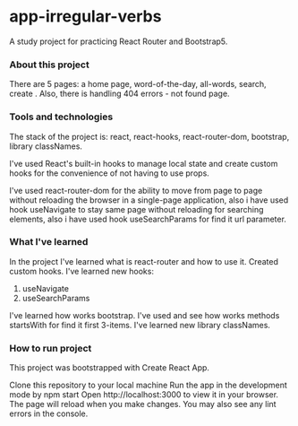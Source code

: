 # app-irregular-verbs
A study project for practicing React Router and Bootstrap5.

### About this project

There are 5 pages: a home page, word-of-the-day, all-words, search, create . Also, there is handling 404 errors - not found page.

### Tools and technologies

The stack of the project is: react, react-hooks, react-router-dom, bootstrap, library classNames.

I've used React's built-in hooks to manage local state and create custom hooks for the convenience of not having to use props.

I've used react-router-dom for the ability to move from page to page without reloading the browser in a single-page application, also i have used hook useNavigate to stay same page without reloading for searching elements, also i have used hook useSearchParams for find it url parameter.


### What I've learned

In the project I've learned what is react-router and how to use it. Created custom hooks.
I've learned new hooks:
1. useNavigate
2. useSearchParams

I've learned how works bootstrap.
I've used and see how works methods startsWith for find it first 3-items.
I've learned new library classNames.
 


### How to run project

This project was bootstrapped with Create React App.

Clone this repository to your local machine
Run the app in the development mode by npm start
Open http://localhost:3000 to view it in your browser.
The page will reload when you make changes.
You may also see any lint errors in the console.
